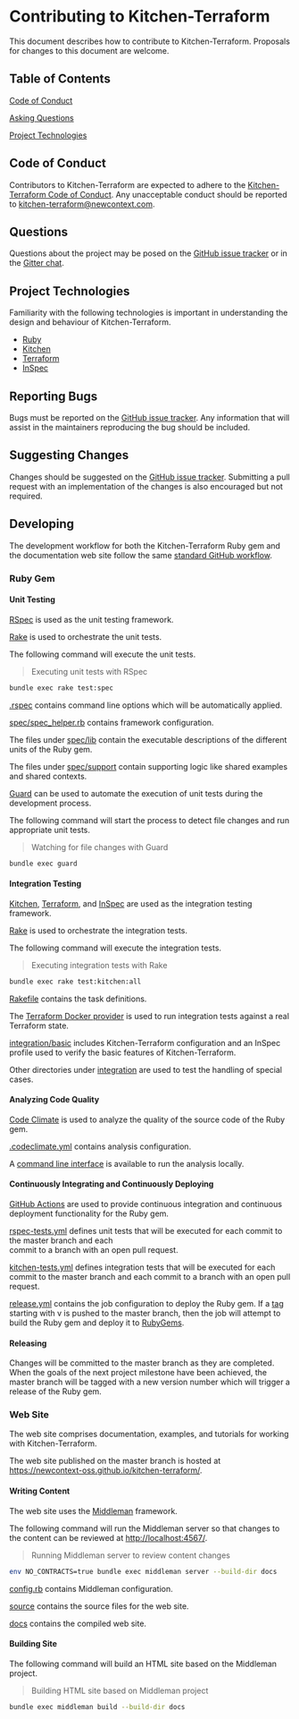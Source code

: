 # Contributing to Kitchen-Terraform

This document describes how to contribute to Kitchen-Terraform.
Proposals for changes to this document are welcome.

## Table of Contents

[Code of Conduct](#code-of-conduct)

[Asking Questions](#asking-questions)

[Project Technologies](#project-technologies)

## Code of Conduct

Contributors to Kitchen-Terraform are expected to adhere to the
[Kitchen-Terraform Code of Conduct](CODE_OF_CONDUCT.md). Any
unacceptable conduct should be reported to
kitchen-terraform@newcontext.com.

## Questions

Questions about the project may be posed on the
[GitHub issue tracker][github-issue-tracker] or in the
[Gitter chat][gitter-chat].

## Project Technologies

Familiarity with the following technologies is important in
understanding the design and behaviour of Kitchen-Terraform.

- [Ruby][ruby]
- [Kitchen][kitchen]
- [Terraform][terraform]
- [InSpec][inspec]

## Reporting Bugs

Bugs must be reported on the
[GitHub issue tracker][github-issue-tracker]. Any information that will
assist in the maintainers reproducing the bug should be included.

## Suggesting Changes

Changes should be suggested on the
[GitHub issue tracker][github-issue-tracker]. Submitting a pull request
with an implementation of the changes is also encouraged but not
required.

## Developing

The development workflow for both the Kitchen-Terraform Ruby gem and the
documentation web site follow the same
[standard GitHub workflow][fork-a-repo].

### Ruby Gem

#### Unit Testing

[RSpec][rspec] is used as the unit testing framework.

[Rake][rake] is used to orchestrate the unit tests.

The following command will execute the unit tests.

> Executing unit tests with RSpec

```sh
bundle exec rake test:spec
```

[.rspec](.rspec) contains command line options which will be
automatically applied.

[spec/spec_helper.rb](spec/spec_helper.rb) contains framework
configuration.

The files under [spec/lib](spec/lib) contain the executable descriptions
of the different units of the Ruby gem.

The files under [spec/support](spec/support) contain supporting logic
like shared examples and shared contexts.

[Guard][guard] can be used to automate the execution of unit tests
during the development process.

The following command will start the process to detect file changes and
run appropriate unit tests.

> Watching for file changes with Guard

```sh
bundle exec guard
```

#### Integration Testing

[Kitchen][kitchen], [Terraform][terraform], and [InSpec][inspec] are
used as the integration testing framework.

[Rake][rake] is used to orchestrate the integration tests.

The following command will execute the integration tests.

> Executing integration tests with Rake

```sh
bundle exec rake test:kitchen:all
```

[Rakefile](Rakefile) contains the task definitions.

The [Terraform Docker provider][terraform-docker-provider] is used to
run integration tests against a real Terraform state.

[integration/basic](integration/basic) includes Kitchen-Terraform
configuration and an InSpec profile used to verify the basic features of
Kitchen-Terraform.

Other directories under [integration](integration) are used to test the
handling of special cases.

#### Analyzing Code Quality

[Code Climate][code-climate] is used to analyze the quality of the
source code of the Ruby gem.

[.codeclimate.yml](.codeclimate.yml) contains analysis configuration.

A [command line interface][code-climate-cli] is available to run the
analysis locally.

#### Continuously Integrating and Continuously Deploying

[GitHub Actions][github-actions] are used to provide continuous integration and
continuous deployment functionality for the Ruby gem.

[rspec-tests.yml](.github/workflows/rspec-tests.yml) defines unit tests 
that will be executed for each commit to the master branch and each  
commit to a branch with an open pull request.

[kitchen-tests.yml](.github/workflows/kitchen-tests.yml) defines 
integration tests that will be executed for each commit to the master 
branch and each commit to a branch with an open pull request.

[release.yml](.github/workflows/release.yml) contains the job configuration to deploy the Ruby gem. If a [tag][git-tag] starting with v is pushed to the master branch, then the job will attempt to build the Ruby gem and deploy it to [RubyGems][ruby-gems].

#### Releasing

Changes will be committed to the master branch as they are completed.
When the goals of the next project milestone have been achieved, the
master branch will be tagged with a new version number which will
trigger a release of the Ruby gem.

### Web Site

The web site comprises documentation, examples, and tutorials for
working with Kitchen-Terraform.

The web site published on the master branch is hosted at
<https://newcontext-oss.github.io/kitchen-terraform/>.

#### Writing Content

The web site uses the [Middleman][middleman] framework.

The following command will run the Middleman server so that changes to
the content can be reviewed at <http://localhost:4567/>.

> Running Middleman server to review content changes

```sh
env NO_CONTRACTS=true bundle exec middleman server --build-dir docs
```

[config.rb](config.rb) contains Middleman configuration.

[source](source) contains the source files for the web site.

[docs](docs) contains the compiled web site.

#### Building Site

The following command will build an HTML site based on the Middleman
project.

> Building HTML site based on Middleman project

```sh
bundle exec middleman build --build-dir docs
```

<!-- Markdown links and image definitions -->
[code-climate-cli]: https://github.com/codeclimate/codeclimate
[code-climate]: https://codeclimate.com/github/newcontext-oss/kitchen-terraform/
[fork-a-repo]: https://help.github.com/articles/fork-a-repo/
[git-tag]: https://git-scm.com/book/en/v2/Git-Basics-Tagging
[github-issue-tracker]: https://github.com/newcontext-oss/kitchen-terraform/issues
[gitter-chat]: https://gitter.im/kitchen-terraform/Lobby
[guard]: http://guardgem.org/
[inspec]: https://github.com/chef/inspec/tree/v1.44.8
[middleman]: https://middlemanapp.com/
[rake]: https://ruby.github.io/rake/
[rspec]: http://rspec.info/
[ruby-gems]: https://rubygems.org/gems/kitchen-terraform
[ruby]: https://www.ruby-lang.org/en/
[terraform-docker-provider]: https://www.terraform.io/docs/providers/docker/index.html
[terraform]: https://www.terraform.io/
[kitchen]: https://github.com/test-kitchen/test-kitchen/
[github-actions]: https://help.github.com/en/actions
